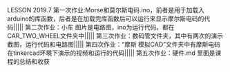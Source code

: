 LESSON 2019.7
第一次作业:Morse和莫尔斯电码.ino，前者是用于加载入arduino的库函数，后者是在加载完库函数后可以运行来显示摩尔斯电码的代码|||||
第二次作业：小车 图片是电路图，ino为运行代码。都在CAR_TWO_WHEEL文件夹中|||||
第三次作业：数码管文件夹，其中有两次的演示截图，运行代码和电路图|||||
第四次作业：“摩斯 模拟CAD”文件夹中有摩斯电码在tinkercad环境下演示的视频和运行的代码|||||
第五次作业：硬件.md 里面是课程的总结和收获
